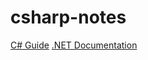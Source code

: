 # csharp-notes
[C# Guide](https://docs.microsoft.com/en-us/dotnet/csharp/)
[.NET Documentation](https://docs.microsoft.com/en-us/dotnet/)
